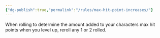 ```yaml
---
{"dg-publish":true,"permalink":"/rules/max-hit-point-increases/"}
---
```




When rolling to determine the amount added to your characters max hit points when you level up, reroll any 1 or 2 rolled.